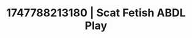 ---
categories:
- Non-binary beauty
- Nighttime romance
- Vintage boudoir
- Pov blowjob
- Titty fuck
image: /assets/images/1747788213180.jpg
layout: post
seo:
  description: Featured content with premium Scat Fetish, ABDL Play. HD images available.
  keywords: Scat Fetish, ABDL Play
  og_image: /assets/images/1747788213180.jpg
  schema_type: VisualArtwork
tags:
- '#1747788213180'
- ABDL Play
- Scat Fetish
title: 1747788213180 | Scat Fetish ABDL Play
---